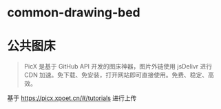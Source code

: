 # common-drawing-bed

# 公共图床

>PicX 是基于 GitHub API 开发的图床神器，图片外链使用 jsDelivr 进行 CDN 加速。免下载、免安装，打开网站即可直接使用。免费、稳定、高效。

基于 https://picx.xpoet.cn/#/tutorials 进行上传
